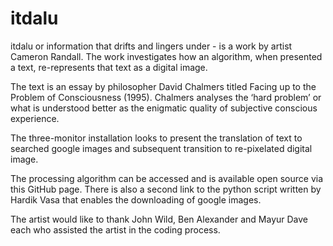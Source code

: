 # itdalu
itdalu or information that drifts and lingers under - is a work by artist Cameron Randall. The work investigates how an algorithm, when presented a text, re-represents that text as a digital image. 

The text is an essay by philosopher David Chalmers titled Facing up to the Problem of Consciousness (1995). Chalmers analyses the ‘hard problem’ or what is understood better as the enigmatic quality of subjective conscious experience.

The three-monitor installation looks to present the translation of text to searched google images and subsequent transition to re-pixelated digital image.  

The processing algorithm can be accessed and is available open source via this GitHub page. There is also a second link to the python script written by Hardik Vasa that enables the downloading of google images. 

The artist would like to thank John Wild, Ben Alexander and Mayur Dave each who assisted the artist in the coding process. 

